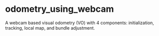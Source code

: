 # odometry_using_webcam



A webcam based  visual odometry (VO) with 4 components: initialization, tracking, local map, and bundle adjustment.



